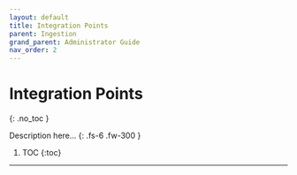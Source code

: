 ```yaml
---
layout: default
title: Integration Points
parent: Ingestion
grand_parent: Administrator Guide
nav_order: 2
---
```


# Integration Points
{: .no_toc }


Description here...
{: .fs-6 .fw-300 }

1. TOC
{:toc}

---